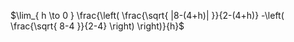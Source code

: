 $\lim_{ h \to 0 } \frac{\left( \frac{\sqrt{ |8-(4+h)| }}{2-(4+h)} -\left( \frac{\sqrt{ 8-4 }}{2-4} \right) \right)}{h}$
